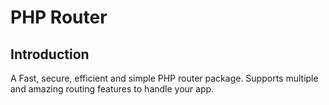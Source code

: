 # PHP Router

## Introduction

A Fast, secure, efficient and simple PHP router package. Supports multiple and amazing routing features to handle your app.
